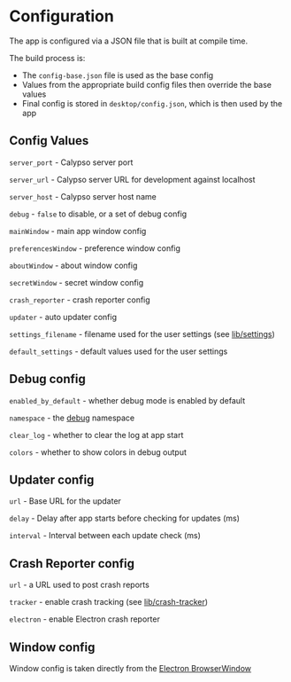 # Configuration

The app is configured via a JSON file that is built at compile time.

The build process is:

- The `config-base.json` file is used as the base config
- Values from the appropriate build config files then override the base values
- Final config is stored in `desktop/config.json`, which is then used by the app

## Config Values

`server_port` - Calypso server port

`server_url` - Calypso server URL for development against localhost

`server_host` - Calypso server host name

`debug` - `false` to disable, or a set of debug config

`mainWindow` - main app window config

`preferencesWindow` - preference window config

`aboutWindow` - about window config

`secretWindow` - secret window config

`crash_reporter` - crash reporter config

`updater` - auto updater config

`settings_filename` - filename used for the user settings (see [lib/settings](../desktop/lib/settings/README.md))

`default_settings` - default values used for the user settings

## Debug config

`enabled_by_default` - whether debug mode is enabled by default

`namespace` - the [debug](https://github.com/visionmedia/debug) namespace

`clear_log` - whether to clear the log at app start

`colors` - whether to show colors in debug output

## Updater config

`url` - Base URL for the updater

`delay` - Delay after app starts before checking for updates (ms)

`interval` - Interval between each update check (ms)

## Crash Reporter config

`url` - a URL used to post crash reports

`tracker` - enable crash tracking (see [lib/crash-tracker](../desktop/lib/crash-tracker/README.md))

`electron` - enable Electron crash reporter

## Window config

Window config is taken directly from the [Electron BrowserWindow](https://github.com/atom/electron/blob/HEAD/docs/api/browser-window.md#new-browserwindowoptions)
